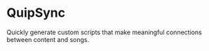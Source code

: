 # QuipSync
Quickly generate custom scripts that make meaningful connections between content and songs.
